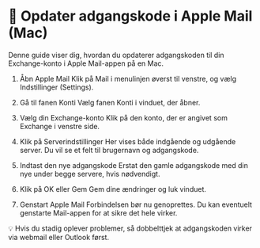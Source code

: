 # 🔄 Opdater adgangskode i Apple Mail (Mac)
Denne guide viser dig, hvordan du opdaterer adgangskoden til din Exchange-konto i Apple Mail-appen på en Mac.

1. Åbn Apple Mail
Klik på Mail i menulinjen øverst til venstre, og vælg Indstillinger (Settings).

2. Gå til fanen Konti
Vælg fanen Konti i vinduet, der åbner.

3. Vælg din Exchange-konto
Klik på den konto, der er angivet som Exchange i venstre side.

4. Klik på Serverindstillinger
Her vises både indgående og udgående server. Du vil se et felt til brugernavn og adgangskode.

5. Indtast den nye adgangskode
Erstat den gamle adgangskode med din nye under begge servere, hvis nødvendigt.

6. Klik på OK eller Gem
Gem dine ændringer og luk vinduet.

7. Genstart Apple Mail
Forbindelsen bør nu genoprettes. Du kan eventuelt genstarte Mail-appen for at sikre det hele virker.

💡 Hvis du stadig oplever problemer, så dobbelttjek at adgangskoden virker via webmail eller Outlook først.
